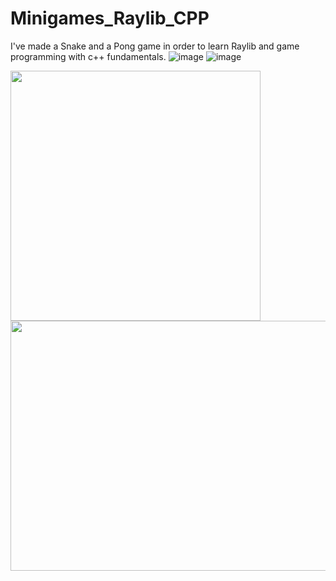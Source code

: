 # Minigames_Raylib_CPP
I've made a Snake and a Pong game in order to learn Raylib and game programming with c++ fundamentals. 
![image](https://github.com/user-attachments/assets/78c95798-bd9f-4d0b-866a-aabc552c2dd2)
![image](https://github.com/user-attachments/assets/9999b16e-643a-4811-b385-9bfe5bf9e5b0)

<img src="https://github.com/user-attachments/assets/78c95798-bd9f-4d0b-866a-aabc552c2dd2" width="400" height="400">
<img src="https://github.com/user-attachments/assets/9999b16e-643a-4811-b385-9bfe5bf9e5b0" width="550" height="400">
